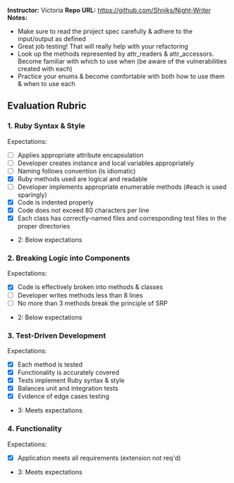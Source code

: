 **Instructor:** Victoria
**Repo URL:** https://github.com/Shniks/Night-Writer
**Notes:**

* Make sure to read the project spec carefully & adhere to the input/output as defined
* Great job testing! That will really help with your refactoring
* Look up the methods represented by attr_readers & attr_accessors. Become familiar with which to use when (be aware of the vulnerabilities created with each)
* Practice your enums & become comfortable with both how to use them & when to use each

## Evaluation Rubric

### 1. Ruby Syntax & Style

Expectations: 

- [ ] Applies appropriate attribute encapsulation  
- [ ] Developer creates instance and local variables appropriately
- [ ] Naming follows convention (is idiomatic)
- [x] Ruby methods used are logical and readable  
- [ ] Developer implements appropriate enumerable methods (#each is used sparingly)
- [x] Code is indented properly
- [x] Code does not exceed 80 characters per line
- [x] Each class has correctly-named files and corresponding test files in the proper directories

* 2: Below expectations

### 2. Breaking Logic into Components

Expectations: 

- [x] Code is effectively broken into methods & classes 
- [ ] Developer writes methods less than 8 lines 
- [ ] No more than 3 methods break the principle of SRP 

* 2: Below expectations

### 3. Test-Driven Development

Expectations: 

- [x] Each method is tested  
- [x] Functionality is accurately covered
- [x] Tests implement Ruby syntax & style   
- [x] Balances unit and integration tests 
- [x] Evidence of edge cases testing 

* 3: Meets expectations

### 4. Functionality

Expectations: 

- [x] Application meets all requirements (extension not req'd)

* 3: Meets expectations
